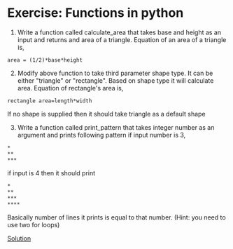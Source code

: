 # Exercise: Functions in python
1. Write a function called calculate_area that takes base and height as an input and returns and area of a triangle. Equation of an area of a triangle is,
```
area = (1/2)*base*height
```

2. Modify above function to take third parameter shape type. It can be either "triangle" or "rectangle". Based on shape type it will calculate area. Equation of rectangle's area is,
```
rectangle area=length*width
```
If no shape is supplied then it should take triangle as a default shape

3. Write a function called print_pattern that takes integer number as an argument and prints following pattern if input number is 3,
```
*
**
***
```
if input is 4 then it should print
```
*
**
***
****
```
Basically number of lines it prints is equal to that number. (Hint: you need to use two for loops)

[Solution](https://github.com/Ofgeha-Gelana/py/blob/main/Basics/Exercise/10_functions/10_functions_exercise.py)